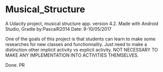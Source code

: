 # Musical_Structure
A Udacity project, musical structure app. version 4.2.
Made with Android Studio, Gradle by:PascalR2014
Date: 9-10/05/2017

One of the goals of this project is that students can learn to make some researches for new classes and functionnality.
Just need to make a distinction other implicit activity vs explicit activity.
NOT NECESSARY TO MAKE ANY IMPLEMENTATION INTO ACTIVITIES THEMSELVES.

Done. PR
